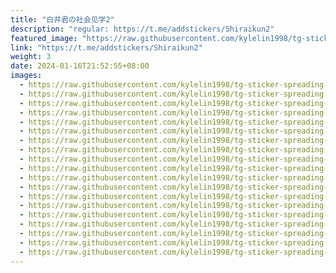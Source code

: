 ```yaml
---
title: "白井君の社会见学2"
description: "regular: https://t.me/addstickers/Shiraikun2"
featured_image: "https://raw.githubusercontent.com/kylelin1998/tg-sticker-spreading-worldwide-images/main/img/db8b009f-e46f-4d2f-8527-e2caf2edd759.jpg"
link: "https://t.me/addstickers/Shiraikun2"
weight: 3
date: 2024-01-16T21:52:55+08:00
images:
  - https://raw.githubusercontent.com/kylelin1998/tg-sticker-spreading-worldwide-images/main/img/db8b009f-e46f-4d2f-8527-e2caf2edd759.jpg
  - https://raw.githubusercontent.com/kylelin1998/tg-sticker-spreading-worldwide-images/main/img/42f17da9-27d0-437d-9bf5-033c8e0368d8.jpg
  - https://raw.githubusercontent.com/kylelin1998/tg-sticker-spreading-worldwide-images/main/img/7e7a08f4-09e5-4b44-a461-8f4fe8863cbf.jpg
  - https://raw.githubusercontent.com/kylelin1998/tg-sticker-spreading-worldwide-images/main/img/1bbcc70d-9ab9-459d-a51d-15a578b9f1e9.jpg
  - https://raw.githubusercontent.com/kylelin1998/tg-sticker-spreading-worldwide-images/main/img/35ea31c3-6624-4232-8629-cc4e72bac7b9.jpg
  - https://raw.githubusercontent.com/kylelin1998/tg-sticker-spreading-worldwide-images/main/img/9090c001-11be-4428-a43a-73bc504ddc70.jpg
  - https://raw.githubusercontent.com/kylelin1998/tg-sticker-spreading-worldwide-images/main/img/8062f504-ea26-4bb9-8cc6-e3f5a2b8c56e.jpg
  - https://raw.githubusercontent.com/kylelin1998/tg-sticker-spreading-worldwide-images/main/img/b5964a15-8ad9-45dd-9b41-cc0831462459.jpg
  - https://raw.githubusercontent.com/kylelin1998/tg-sticker-spreading-worldwide-images/main/img/459cca2d-7e5a-4281-af7a-cad9d4c11d5f.jpg
  - https://raw.githubusercontent.com/kylelin1998/tg-sticker-spreading-worldwide-images/main/img/695f4bef-70f7-47a7-ad8f-f4a37e5fb889.jpg
  - https://raw.githubusercontent.com/kylelin1998/tg-sticker-spreading-worldwide-images/main/img/85cd2e15-58b2-4b42-9489-c3ac3b2afb06.jpg
  - https://raw.githubusercontent.com/kylelin1998/tg-sticker-spreading-worldwide-images/main/img/66527856-24c7-461a-bdbe-b7bc9533c1aa.jpg
  - https://raw.githubusercontent.com/kylelin1998/tg-sticker-spreading-worldwide-images/main/img/d2e71f9e-2788-41ac-a114-7d5255b6ec0d.jpg
  - https://raw.githubusercontent.com/kylelin1998/tg-sticker-spreading-worldwide-images/main/img/3d0362e5-641b-4673-8b06-d49957bc4a94.jpg
  - https://raw.githubusercontent.com/kylelin1998/tg-sticker-spreading-worldwide-images/main/img/35950fc0-5440-47dc-847a-89ebbdfd9270.jpg
  - https://raw.githubusercontent.com/kylelin1998/tg-sticker-spreading-worldwide-images/main/img/64c58f02-c723-4b66-8d54-18c30a59bfea.jpg
  - https://raw.githubusercontent.com/kylelin1998/tg-sticker-spreading-worldwide-images/main/img/7bc00d1c-b98c-46c7-bb53-6ff69851d8ab.jpg
  - https://raw.githubusercontent.com/kylelin1998/tg-sticker-spreading-worldwide-images/main/img/5089ea4a-3958-46ac-bf6b-fd944b1c60cd.jpg
  - https://raw.githubusercontent.com/kylelin1998/tg-sticker-spreading-worldwide-images/main/img/13e5bd80-f0e2-4799-b8ee-e34588abc4c5.jpg
---
```

